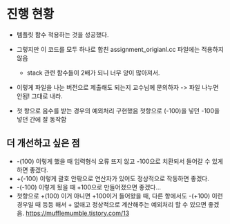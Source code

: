 # 진행 현황
* 템플릿 함수 적용하는 것을 성공했다.
* 그렇지만 이 코드를 모두 하나로 합친 assignment_origianl.cc 파일에는 적용하지 않음
    * stack 관련 함수들이 2배가 되니 너무 양이 많아져서.

* 이렇게 파일을 나눈 버전으로 제출해도 되는지 교수님께 문의하자 -> 파일 나누면 안됨! 그대로 내라.
* 첫 항으로 음수를 받는 경우의 예외처리 구현했음 첫항으로 (-100)을 넣던 -100을 넣던 간에 잘 동작함 

## 더 개선하고 싶은 점
* -(100) 이렇게 했을 때 입력형식 오류 뜨지 않고 -100으로 치환되서 들어갈 수 있게하면 좋겠다.
* +(-100) 이렇게 괄호 안팎으로 연산자가 있어도 정상적으로 작동하면 좋겠다.
* -(-100) 이렇게 됬을 때 +100으로 만들어졌으면 좋겠다...
* 첫항으로 +(100) 이거 아니면 +100이거 들어왔을 때, 다른 항에서도 -(+100) 이런 경우일 때 등등 해서 + 없애고 정상적으로 계산해주는 예외처리 할 수 있으면 좋겠음.
https://mufflemumble.tistory.com/13